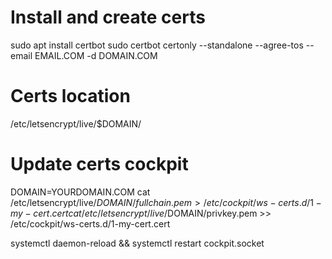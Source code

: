 # Install and create certs
sudo apt install certbot
sudo certbot certonly --standalone --agree-tos --email EMAIL.COM -d DOMAIN.COM

# Certs location
/etc/letsencrypt/live/$DOMAIN/


# Update certs cockpit
DOMAIN=YOURDOMAIN.COM
cat /etc/letsencrypt/live/$DOMAIN/fullchain.pem > /etc/cockpit/ws-certs.d/1-my-cert.cert
cat /etc/letsencrypt/live/$DOMAIN/privkey.pem >> /etc/cockpit/ws-certs.d/1-my-cert.cert

systemctl daemon-reload && systemctl restart cockpit.socket
